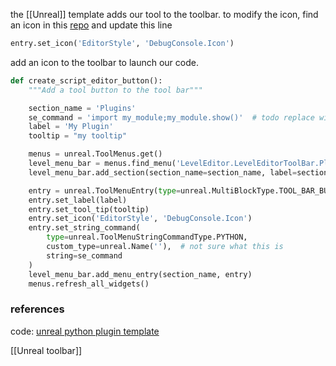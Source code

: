 the [[Unreal]] template adds our tool to the toolbar.
to modify the icon, find an icon in this [repo](https://github.com/EpicKiwi/unreal-engine-editor-icons) and update this line
```python
entry.set_icon('EditorStyle', 'DebugConsole.Icon')
```

add an icon to the toolbar to launch our code. 
```python
def create_script_editor_button():
    """Add a tool button to the tool bar"""

    section_name = 'Plugins'
    se_command = 'import my_module;my_module.show()'  # todo replace with your code
    label = 'My Plugin'
    tooltip = "my tooltip"

    menus = unreal.ToolMenus.get()
    level_menu_bar = menus.find_menu('LevelEditor.LevelEditorToolBar.PlayToolBar')
    level_menu_bar.add_section(section_name=section_name, label=section_name)

    entry = unreal.ToolMenuEntry(type=unreal.MultiBlockType.TOOL_BAR_BUTTON)
    entry.set_label(label)
    entry.set_tool_tip(tooltip)
    entry.set_icon('EditorStyle', 'DebugConsole.Icon')
    entry.set_string_command(
        type=unreal.ToolMenuStringCommandType.PYTHON,
        custom_type=unreal.Name(''),  # not sure what this is
        string=se_command
    )
    level_menu_bar.add_menu_entry(section_name, entry)
    menus.refresh_all_widgets()
```

### references
code: [unreal python plugin template](https://github.com/hannesdelbeke/unreal-python-plugin-template/blob/main/MyPlugin/Content/Python/init_unreal.py)

[[Unreal toolbar]]